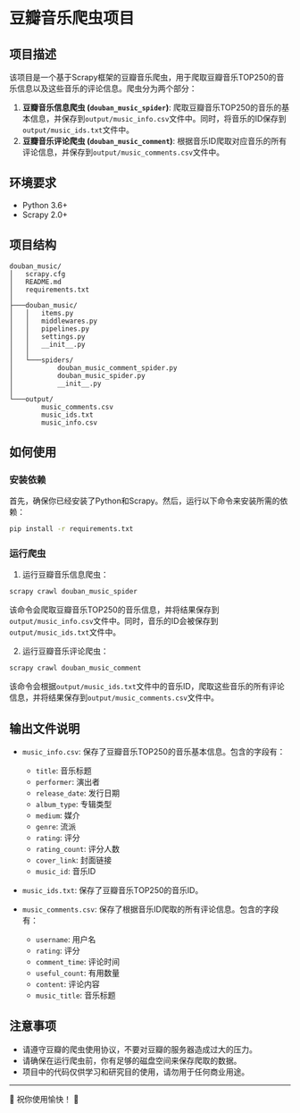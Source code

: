 # 豆瓣音乐爬虫项目

## 项目描述
该项目是一个基于Scrapy框架的豆瓣音乐爬虫，用于爬取豆瓣音乐TOP250的音乐信息以及这些音乐的评论信息。爬虫分为两个部分：

1. **豆瓣音乐信息爬虫 (`douban_music_spider`)**: 爬取豆瓣音乐TOP250的音乐的基本信息，并保存到`output/music_info.csv`文件中。同时，将音乐的ID保存到`output/music_ids.txt`文件中。
2. **豆瓣音乐评论爬虫 (`douban_music_comment`)**: 根据音乐ID爬取对应音乐的所有评论信息，并保存到`output/music_comments.csv`文件中。

## 环境要求

- Python 3.6+
- Scrapy 2.0+

## 项目结构
```
douban_music/
│   scrapy.cfg
│   README.md
│   requirements.txt
│
├───douban_music/
│   │   items.py
│   │   middlewares.py
│   │   pipelines.py
│   │   settings.py
│   │   __init__.py
│   │
│   └───spiders/
│           douban_music_comment_spider.py
│           douban_music_spider.py
│           __init__.py
│
└───output/
        music_comments.csv
        music_ids.txt
        music_info.csv
```

## 如何使用

### 安装依赖
首先，确保你已经安装了Python和Scrapy。然后，运行以下命令来安装所需的依赖：

```bash
pip install -r requirements.txt
```

### 运行爬虫

1. 运行豆瓣音乐信息爬虫：

```bash
scrapy crawl douban_music_spider
```

该命令会爬取豆瓣音乐TOP250的音乐信息，并将结果保存到`output/music_info.csv`文件中。同时，音乐的ID会被保存到`output/music_ids.txt`文件中。

2. 运行豆瓣音乐评论爬虫：

```bash
scrapy crawl douban_music_comment
```

该命令会根据`output/music_ids.txt`文件中的音乐ID，爬取这些音乐的所有评论信息，并将结果保存到`output/music_comments.csv`文件中。

## 输出文件说明

- `music_info.csv`: 保存了豆瓣音乐TOP250的音乐基本信息。包含的字段有：
  - `title`: 音乐标题
  - `performer`: 演出者
  - `release_date`: 发行日期
  - `album_type`: 专辑类型
  - `medium`: 媒介
  - `genre`: 流派
  - `rating`: 评分
  - `rating_count`: 评分人数
  - `cover_link`: 封面链接
  - `music_id`: 音乐ID

- `music_ids.txt`: 保存了豆瓣音乐TOP250的音乐ID。

- `music_comments.csv`: 保存了根据音乐ID爬取的所有评论信息。包含的字段有：
  - `username`: 用户名
  - `rating`: 评分
  - `comment_time`: 评论时间
  - `useful_count`: 有用数量
  - `content`: 评论内容
  - `music_title`: 音乐标题

## 注意事项

- 请遵守豆瓣的爬虫使用协议，不要对豆瓣的服务器造成过大的压力。
- 请确保在运行爬虫前，你有足够的磁盘空间来保存爬取的数据。
- 项目中的代码仅供学习和研究目的使用，请勿用于任何商业用途。

---

🎉 祝你使用愉快！ 🎉